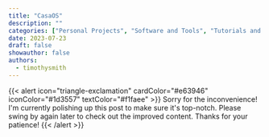 ```yaml
---
title: "CasaOS"
description: ""
categories: ["Personal Projects", "Software and Tools", "Tutorials and Guides", "Virtualization"]
date: 2023-07-23
draft: false
showauthor: false
authors:
  - timothysmith
---
```

{{< alert icon="triangle-exclamation" cardColor="#e63946" iconColor="#1d3557" textColor="#f1faee" >}}
Sorry for the inconvenience! I'm currently polishing up this post to make sure it's top-notch. Please swing by again later to check out the improved content. Thanks for your patience!
{{< /alert >}}